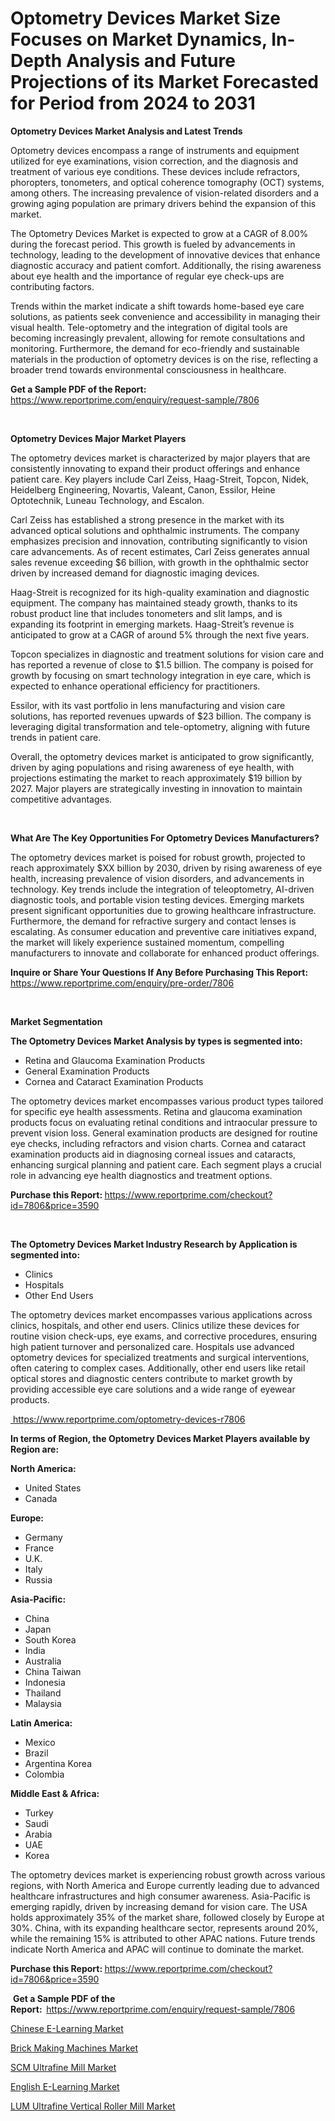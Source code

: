 <p><h1>Optometry Devices Market Size Focuses on Market Dynamics, In-Depth Analysis and Future Projections of its Market Forecasted for Period from 2024 to 2031</h1></p><p><strong>Optometry Devices Market Analysis and Latest Trends</strong></p>
<p><p>Optometry devices encompass a range of instruments and equipment utilized for eye examinations, vision correction, and the diagnosis and treatment of various eye conditions. These devices include refractors, phoropters, tonometers, and optical coherence tomography (OCT) systems, among others. The increasing prevalence of vision-related disorders and a growing aging population are primary drivers behind the expansion of this market. </p><p>The Optometry Devices Market is expected to grow at a CAGR of 8.00% during the forecast period. This growth is fueled by advancements in technology, leading to the development of innovative devices that enhance diagnostic accuracy and patient comfort. Additionally, the rising awareness about eye health and the importance of regular eye check-ups are contributing factors. </p><p>Trends within the market indicate a shift towards home-based eye care solutions, as patients seek convenience and accessibility in managing their visual health. Tele-optometry and the integration of digital tools are becoming increasingly prevalent, allowing for remote consultations and monitoring. Furthermore, the demand for eco-friendly and sustainable materials in the production of optometry devices is on the rise, reflecting a broader trend towards environmental consciousness in healthcare.</p></p>
<p><strong>Get a Sample PDF of the Report:&nbsp;</strong> <a href="https://www.reportprime.com/enquiry/request-sample/7806?utm_campaign=101&utm_medium=2&utm_source=Github&utm_content=ia&utm_term=28112024&utm_id=optometry-devices">https://www.reportprime.com/enquiry/request-sample/7806</a></p>
<p>&nbsp;</p>
<p><strong>Optometry Devices Major Market Players</strong></p>
<p><p>The optometry devices market is characterized by major players that are consistently innovating to expand their product offerings and enhance patient care. Key players include Carl Zeiss, Haag-Streit, Topcon, Nidek, Heidelberg Engineering, Novartis, Valeant, Canon, Essilor, Heine Optotechnik, Luneau Technology, and Escalon.</p><p>Carl Zeiss has established a strong presence in the market with its advanced optical solutions and ophthalmic instruments. The company emphasizes precision and innovation, contributing significantly to vision care advancements. As of recent estimates, Carl Zeiss generates annual sales revenue exceeding $6 billion, with growth in the ophthalmic sector driven by increased demand for diagnostic imaging devices.</p><p>Haag-Streit is recognized for its high-quality examination and diagnostic equipment. The company has maintained steady growth, thanks to its robust product line that includes tonometers and slit lamps, and is expanding its footprint in emerging markets. Haag-Streit’s revenue is anticipated to grow at a CAGR of around 5% through the next five years.</p><p>Topcon specializes in diagnostic and treatment solutions for vision care and has reported a revenue of close to $1.5 billion. The company is poised for growth by focusing on smart technology integration in eye care, which is expected to enhance operational efficiency for practitioners.</p><p>Essilor, with its vast portfolio in lens manufacturing and vision care solutions, has reported revenues upwards of $23 billion. The company is leveraging digital transformation and tele-optometry, aligning with future trends in patient care.</p><p>Overall, the optometry devices market is anticipated to grow significantly, driven by aging populations and rising awareness of eye health, with projections estimating the market to reach approximately $19 billion by 2027. Major players are strategically investing in innovation to maintain competitive advantages.</p></p>
<p>&nbsp;</p>
<p><strong>What Are The Key Opportunities For Optometry Devices Manufacturers?</strong></p>
<p><p>The optometry devices market is poised for robust growth, projected to reach approximately $XX billion by 2030, driven by rising awareness of eye health, increasing prevalence of vision disorders, and advancements in technology. Key trends include the integration of teleoptometry, AI-driven diagnostic tools, and portable vision testing devices. Emerging markets present significant opportunities due to growing healthcare infrastructure. Furthermore, the demand for refractive surgery and contact lenses is escalating. As consumer education and preventive care initiatives expand, the market will likely experience sustained momentum, compelling manufacturers to innovate and collaborate for enhanced product offerings.</p></p>
<p><strong>Inquire or Share Your Questions If Any Before Purchasing This Report:</strong> <a href="https://www.reportprime.com/enquiry/pre-order/7806?utm_campaign=101&utm_medium=2&utm_source=Github&utm_content=ia&utm_term=28112024&utm_id=optometry-devices">https://www.reportprime.com/enquiry/pre-order/7806</a></p>
<p>&nbsp;</p>
<p><strong>Market Segmentation</strong></p>
<p><strong>The Optometry Devices Market Analysis by types is segmented into:</strong></p>
<p><ul><li>Retina and Glaucoma Examination Products</li><li>General Examination Products</li><li>Cornea and Cataract Examination Products</li></ul></p>
<p><p>The optometry devices market encompasses various product types tailored for specific eye health assessments. Retina and glaucoma examination products focus on evaluating retinal conditions and intraocular pressure to prevent vision loss. General examination products are designed for routine eye checks, including refractors and vision charts. Cornea and cataract examination products aid in diagnosing corneal issues and cataracts, enhancing surgical planning and patient care. Each segment plays a crucial role in advancing eye health diagnostics and treatment options.</p></p>
<p><strong>Purchase this Report:&nbsp;</strong><a href="https://www.reportprime.com/checkout?id=7806&price=3590&utm_campaign=101&utm_medium=2&utm_source=Github&utm_content=ia&utm_term=28112024&utm_id=optometry-devices">https://www.reportprime.com/checkout?id=7806&price=3590</a></p>
<p>&nbsp;</p>
<p><strong>The Optometry Devices Market Industry Research by Application is segmented into:</strong></p>
<p><ul><li>Clinics</li><li>Hospitals</li><li>Other End Users</li></ul></p>
<p><p>The optometry devices market encompasses various applications across clinics, hospitals, and other end users. Clinics utilize these devices for routine vision check-ups, eye exams, and corrective procedures, ensuring high patient turnover and personalized care. Hospitals use advanced optometry devices for specialized treatments and surgical interventions, often catering to complex cases. Additionally, other end users like retail optical stores and diagnostic centers contribute to market growth by providing accessible eye care solutions and a wide range of eyewear products.</p></p>
<p><a href="https://www.reportprime.com/optometry-devices-r7806?utm_campaign=101&utm_medium=2&utm_source=Github&utm_content=ia&utm_term=28112024&utm_id=optometry-devices">&nbsp;https://www.reportprime.com/optometry-devices-r7806</a></p>
<p><strong>In terms of Region, the Optometry Devices Market Players available by Region are:</strong></p>
<p>
    <p> <strong> North America: </strong>
        <ul>
            <li>United States</li>
            <li>Canada</li>
        </ul>
        </p> 
    <p> <strong> Europe: </strong>
        <ul>
            <li>Germany</li>
            <li>France</li>
            <li>U.K.</li>
            <li>Italy</li>
            <li>Russia</li>
        </ul>
        </p> 
    <p> <strong> Asia-Pacific: </strong>
        <ul>
            <li>China</li>
            <li>Japan</li>
            <li>South Korea</li>
            <li>India</li>
            <li>Australia</li>
            <li>China Taiwan</li>
            <li>Indonesia</li>
            <li>Thailand</li>
            <li>Malaysia</li>
        </ul>
        </p> 
    <p> <strong> Latin America: </strong>
        <ul>
            <li>Mexico</li>
            <li>Brazil</li>
            <li>Argentina Korea</li>
            <li>Colombia</li>
        </ul>
        </p> 
    <p> <strong> Middle East & Africa: </strong>
        <ul>
            <li>Turkey</li>
            <li>Saudi</li>
            <li>Arabia</li>
            <li>UAE</li>
            <li>Korea</li>
        </ul>
    </p>
    </p>
<p><p>The optometry devices market is experiencing robust growth across various regions, with North America and Europe currently leading due to advanced healthcare infrastructures and high consumer awareness. Asia-Pacific is emerging rapidly, driven by increasing demand for vision care. The USA holds approximately 35% of the market share, followed closely by Europe at 30%. China, with its expanding healthcare sector, represents around 20%, while the remaining 15% is attributed to other APAC nations. Future trends indicate North America and APAC will continue to dominate the market.</p></p>
<p><strong>Purchase this Report: </strong><a href="https://www.reportprime.com/checkout?id=7806&price=3590&utm_campaign=101&utm_medium=2&utm_source=Github&utm_content=ia&utm_term=28112024&utm_id=optometry-devices">https://www.reportprime.com/checkout?id=7806&price=3590</a></p>
<p>&nbsp;<strong>Get a Sample PDF of the Report:&nbsp;&nbsp;</strong><a href="https://www.reportprime.com/enquiry/request-sample/7806?utm_campaign=101&utm_medium=2&utm_source=Github&utm_content=ia&utm_term=28112024&utm_id=optometry-devices">https://www.reportprime.com/enquiry/request-sample/7806</a></p>
<p><strong></strong></p>
<p><p><a href="https://issuu.com/reportprime-2/docs/chinese-e-learning-market-size-2030_cc0c41d710a19d?utm_campaign=101&utm_medium=2&utm_source=Github&utm_content=ia&utm_term=28112024&utm_id=optometry-devices">Chinese E-Learning Market</a></p><p><a href="https://www.linkedin.com/pulse/brick-making-machines-market-expansion-comprehensive-analysis-p9mhf?utm_campaign=101&utm_medium=2&utm_source=Github&utm_content=ia&utm_term=28112024&utm_id=optometry-devices">Brick Making Machines Market</a></p><p><a href="https://www.linkedin.com/pulse/scm-ultrafine-mill-market-report-in-depth-analysis-47-cagr-euhkf?utm_campaign=101&utm_medium=2&utm_source=Github&utm_content=ia&utm_term=28112024&utm_id=optometry-devices">SCM Ultrafine Mill Market</a></p><p><a href="https://issuu.com/reportprime-2/docs/english-e-learning-market-size-2030_15e491b2389bd1?utm_campaign=101&utm_medium=2&utm_source=Github&utm_content=ia&utm_term=28112024&utm_id=optometry-devices">English E-Learning Market</a></p><p><a href="https://www.linkedin.com/pulse/comprehensive-lum-ultrafine-vertical-roller-mill-market-report-cmfrf?utm_campaign=101&utm_medium=2&utm_source=Github&utm_content=ia&utm_term=28112024&utm_id=optometry-devices">LUM Ultrafine Vertical Roller Mill Market</a></p></p>